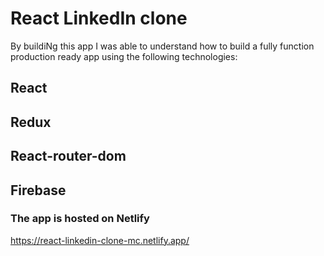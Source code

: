 # React LinkedIn clone

By buildiNg this app I was able to understand how to build a fully function production ready app using the following technologies:

## React

## Redux

## React-router-dom

## Firebase

### The app is hosted on Netlify

<https://react-linkedin-clone-mc.netlify.app/>
